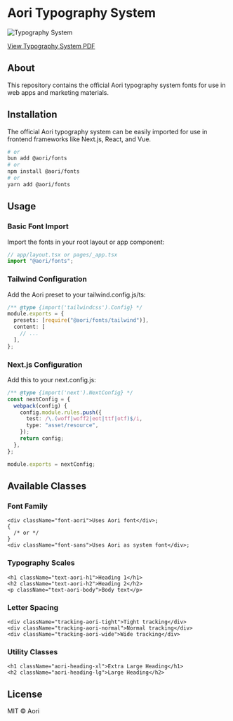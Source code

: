 # Aori Typography System

![Typography System](https://github.com/aori-io/aori-typography-system/blob/main/Aori-Typography_System.png)

[View Typography System PDF](https://github.com/aori-io/aori-typography-system/blob/main/Aori-Typography_System.pdf)

## About

This repository contains the official Aori typography system fonts for use in web apps and marketing materials.


## Installation

The official Aori typography system can be easily imported for use in frontend frameworks like Next.js, React, and Vue.

```bash
# or
bun add @aori/fonts
# or
npm install @aori/fonts
# or
yarn add @aori/fonts
```

## Usage

### Basic Font Import

Import the fonts in your root layout or app component:

```typescript
// app/layout.tsx or pages/_app.tsx
import "@aori/fonts";
```

### Tailwind Configuration

Add the Aori preset to your tailwind.config.js/ts:

```typescript
/** @type {import('tailwindcss').Config} */
module.exports = {
  presets: [require("@aori/fonts/tailwind")],
  content: [
    // ...
  ],
};
```

### Next.js Configuration

Add this to your next.config.js:

```typescript
/** @type {import('next').NextConfig} */
const nextConfig = {
  webpack(config) {
    config.module.rules.push({
      test: /\.(woff|woff2|eot|ttf|otf)$/i,
      type: "asset/resource",
    });
    return config;
  },
};

module.exports = nextConfig;
```

## Available Classes

### Font Family

```tsx
<div className="font-aori">Uses Aori font</div>;
{
  /* or */
}
<div className="font-sans">Uses Aori as system font</div>;
```

### Typography Scales

```tsx
<h1 className="text-aori-h1">Heading 1</h1>
<h2 className="text-aori-h2">Heading 2</h2>
<p className="text-aori-body">Body text</p>
```

### Letter Spacing

```tsx
<div className="tracking-aori-tight">Tight tracking</div>
<div className="tracking-aori-normal">Normal tracking</div>
<div className="tracking-aori-wide">Wide tracking</div>
```

### Utility Classes

```tsx
<h1 className="aori-heading-xl">Extra Large Heading</h1>
<h2 className="aori-heading-lg">Large Heading</h2>
```

## License

MIT © Aori
